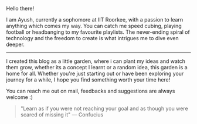 Hello there!

I am Ayush, currently a sophomore at IIT Roorkee, with a passion to learn anything which comes my way. You can catch me speed cubing, playing football or headbanging to my favourite playlists. The never-ending spiral of technology and the freedom to create is what intrigues me to dive even deeper.

---
  
I created this blog as a little garden, where i can plant my ideas and watch them grow, whether its a concept I learnt or a random idea, this garden is a home for all. Whether you're just starting out or have been exploring your journey for a while, I hope you find something worth your time here!

You can reach me out on mail, feedbacks and suggestions are always welcome :)

> "Learn as if you were not reaching your goal and as though you were scared of missing it" — Confucius